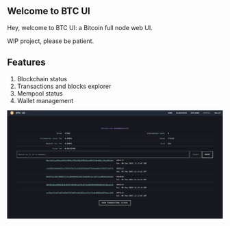 ## Welcome to BTC UI

Hey, welcome to BTC UI: a Bitcoin full node web UI.

WIP project, please be patient.

## Features
1. Blockchain status
2. Transactions and blocks explorer
3. Mempool status
4. Wallet management

<img src="screen.png">